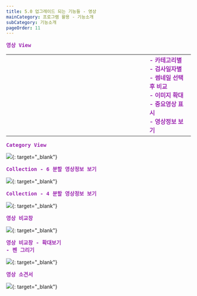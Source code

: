 ```yaml
---
title: 5.0 업그레이드 되는 기능들 - 영상
mainCategory: 프로그램 활용 - 기능소개
subCategory: 기능소개
pageOrder: 11
---
```


<pre style="color:#9C26B0; font-weight:Bold">
영상 View
</pre>

<table frame=void>
    <tr>
        <td style="border-right: none; width:76%">
            <a href="/images/{{page.url}}_1.png" target="_blank"><img src="/images/{{page.url}}_1.png" alt=""/></a>
        </td>
        <td style="vertical-align: top; color: #9C26B0; font-weight: Bold">
- 카테고리별<br/>
- 검사일자별<br/>
- 썸네일 선택 후 비교<br/>
- 이미지 확대<br/>
- 중요영상 표시<br/>
- 영상정보 보기<br/>
        </td>
    </tr>
</table>

<pre style="color:#9C26B0; font-weight:Bold">
Category View
</pre>

[![](/images/{{page.url}}_2.png)](/images/{{page.url}}_2.png){: target="_blank"}

<pre style="color:#9C26B0; font-weight:Bold">
Collection - 6 분할 영상정보 보기
</pre>

[![](/images/{{page.url}}_3.png)](/images/{{page.url}}_3.png){: target="_blank"}

<pre style="color:#9C26B0; font-weight:Bold">
Collection - 4 분할 영상정보 보기
</pre>

[![](/images/{{page.url}}_4.png)](/images/{{page.url}}_4.png){: target="_blank"}

<pre style="color:#9C26B0; font-weight:Bold">
영상 비교창
</pre>

[![](/images/{{page.url}}_5.png)](/images/{{page.url}}_5.png){: target="_blank"}

<pre style="color:#9C26B0; font-weight:Bold">
영상 비교창 - 확대보기
- 펜 그리기
</pre>

[![](/images/{{page.url}}_6.png)](/images/{{page.url}}_6.png){: target="_blank"}


<pre style="color:#9C26B0; font-weight:Bold">
영상 소견서
</pre>

[![](/images/{{page.url}}_7.png)](/images/{{page.url}}_7.png){: target="_blank"}